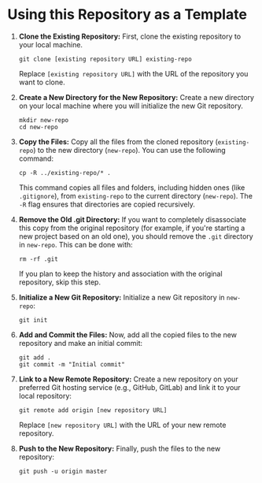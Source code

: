 # Using this Repository as a Template

1. **Clone the Existing Repository:**
   First, clone the existing repository to your local machine.
   ```
   git clone [existing repository URL] existing-repo
   ```
   Replace `[existing repository URL]` with the URL of the repository you want to clone.

2. **Create a New Directory for the New Repository:**
   Create a new directory on your local machine where you will initialize the new Git repository.
   ```
   mkdir new-repo
   cd new-repo
   ```

3. **Copy the Files:**
   Copy all the files from the cloned repository (`existing-repo`) to the new
   directory (`new-repo`). You can use the following command:
   ```
   cp -R ../existing-repo/* .
   ```
   This command copies all files and folders, including hidden ones (like `.gitignore`),
   from `existing-repo` to the current directory (`new-repo`). The `-R` flag ensures that
   directories are copied recursively.

4. **Remove the Old .git Directory:**
   If you want to completely disassociate this copy from the original repository (for example, if
   you're starting a new project based on an old one), you should remove the `.git` directory
   in `new-repo`. This can be done with:
   ```
   rm -rf .git
   ```
   If you plan to keep the history and association with the original repository, skip this step.

5. **Initialize a New Git Repository:**
   Initialize a new Git repository in `new-repo`:
   ```
   git init
   ```

6. **Add and Commit the Files:**
   Now, add all the copied files to the new repository and make an initial commit:
   ```
   git add .
   git commit -m "Initial commit"
   ```

7. **Link to a New Remote Repository:**
   Create a new repository on your preferred Git hosting service (e.g., GitHub, GitLab) and link it
   to your local repository:
   ```
   git remote add origin [new repository URL]
   ```
   Replace `[new repository URL]` with the URL of your new remote repository.

8. **Push to the New Repository:**
   Finally, push the files to the new repository:
   ```
   git push -u origin master
   ```
